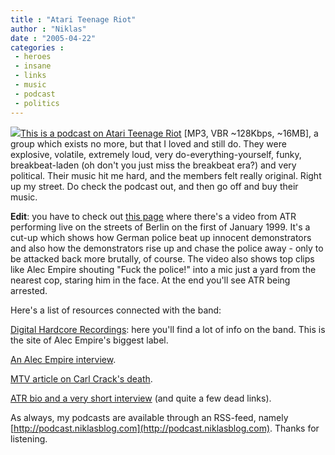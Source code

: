 ```yaml
---
title : "Atari Teenage Riot"
author : "Niklas"
date : "2005-04-22"
categories : 
 - heroes
 - insane
 - links
 - music
 - podcast
 - politics
---
```


[![](https://niklasblog.com/wp-content/2005-04-22-atrthumb.jpg)](https://niklasblog.com/wp-content/2005-04-22-atr.jpg)[This is a podcast on Atari Teenage Riot](https://niklasblog.com/wp-content/2005-04-22-atr.mp3) \[MP3, VBR ~128Kbps, ~16MB\], a group which exists no more, but that I loved and still do. They were explosive, volatile, extremely loud, very do-everything-yourself, funky, breakbeat-laden (oh don't you just miss the breakbeat era?) and very political. Their music hit me hard, and the members felt really original. Right up my street. Do check the podcast out, and then go off and buy their music.

**Edit**: you have to check out [this page](http://ainfos.de/downloads/videos) where there's a video from ATR performing live on the streets of Berlin on the first of January 1999. It's a cut-up which shows how German police beat up innocent demonstrators and also how the demonstrators rise up and chase the police away - only to be attacked back more brutally, of course. The video also shows top clips like Alec Empire shouting "Fuck the police!" into a mic just a yard from the nearest cop, staring him in the face. At the end you'll see ATR being arrested.

Here's a list of resources connected with the band:

[Digital Hardcore Recordings](http://www.digitalhardcore.com): here you'll find a lot of info on the band. This is the site of Alec Empire's biggest label.

[An Alec Empire interview](http://www.gridmagazine.com/html/atr.html).

[MTV article on Carl Crack's death](http://www.mtv.com/news/articles/1449099/20010924/story.jhtml).

[ATR bio and a very short interview](http://www.radiovalve.com/features/atr.html) (and quite a few dead links).

As always, my podcasts are available through an RSS-feed, namely [http://podcast.niklasblog.com](http://podcast.niklasblog.com). Thanks for listening.
